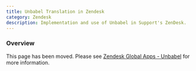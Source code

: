 ```yaml
---
title: Unbabel Translation in Zendesk
category: Zendesk
description: Implementation and use of Unbabel in Support's ZenDesk.
---
```


### Overview

This page has been moved. Please see
[Zendesk Global Apps - Unbabel](/handbook/support/readiness/operations/#unbabel-for-zendesk-support)
for more information.
